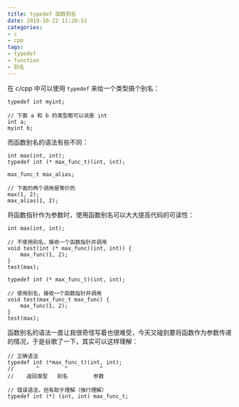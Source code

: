 ```yaml
---
title: typedef 函数别名
date: 2019-10-22 11:20:51
categories:
- c
- cpp
tags:
- typedef
- function
- 别名
---
```


在 c/cpp 中可以使用 `typedef` 来给一个类型搞个别名：
```
typedef int myint;

// 下面 a 和 b 的类型都可以说是 int
int a;
myint b;
```

而函数别名的语法有些不同：
```
int max(int, int);
typedef int (* max_func_t)(int, int);

max_func_t max_alias;

// 下面的两个调用是等价的
max(1, 2);
max_alias(1, 2);
```

将函数指针作为参数时，使用函数别名可以大大提高代码的可读性：
```
int max(int, int);

// 不使用别名，接收一个函数指针并调用
void test(int (* max_func)(int, int)) {
    max_func(1, 2);
}
test(max);

typedef int (* max_func_t)(int, int);

// 使用别名，接收一个函数指针并调用
void test(max_func_t max_func) {
    max_func(1, 2);
}
test(max);
```

函数别名的语法一直让我很奇怪写着也很难受，今天又碰到要将函数作为参数传递的情况，于是谷歌了一下，其实可以这样理解：
```
// 正确语法
typedef int (*max_func_t)(int, int);
//       ^        ^          ^
//    返回类型   别名        参数

// 错误语法，但有助于理解（强行理解）
typedef int (*) (int, int) max_func_t;
```